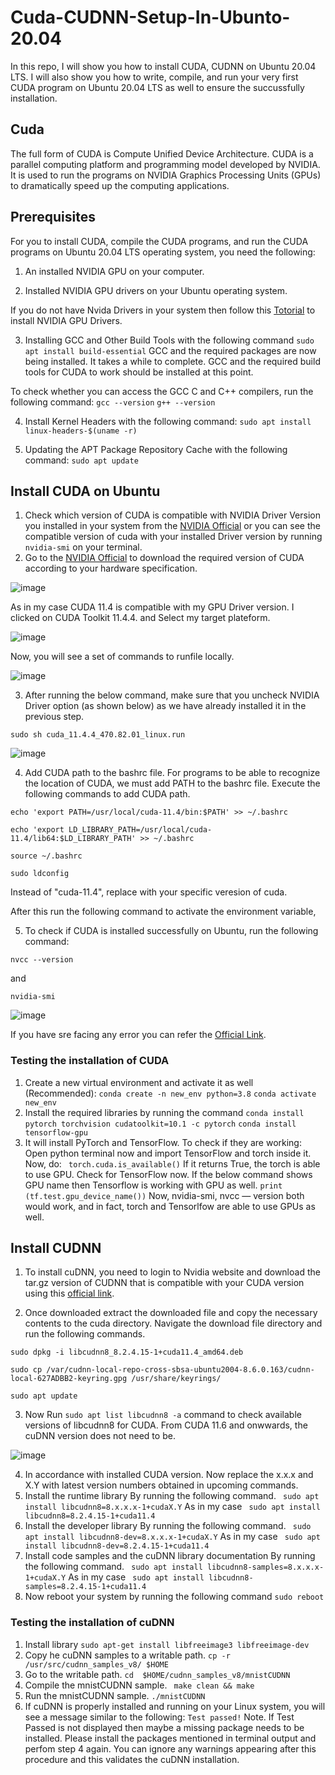# Cuda-CUDNN-Setup-In-Ubunto-20.04
In this repo, I will show you how to install CUDA, CUDNN on Ubuntu 20.04 LTS. I will also show you how to write, compile, and run your very first CUDA program on Ubuntu 20.04 LTS as well to ensure the succussfully installation.
## Cuda
The full form of CUDA is Compute Unified Device Architecture. CUDA is a parallel computing platform and programming model developed by NVIDIA. It is used to run the programs on NVIDIA Graphics Processing Units (GPUs) to dramatically speed up the computing applications.

## Prerequisites
For you to install CUDA, compile the CUDA programs, and run the CUDA programs on Ubuntu 20.04 LTS operating system, you need the following:
1. An installed NVIDIA GPU on your computer.

2. Installed NVIDIA GPU drivers on your Ubuntu operating system.

If you do not have Nvida Drivers in your system then follow this [Totorial](https://github.com/Mr-MeerMoazzam/Cuda-Setup-In-Ubunto-22.04/tree/main/Install%20Nvidia%20Drivers%20on%20Ubunto) to install NVIDIA GPU Drivers.

3. Installing GCC and Other Build Tools with the following command 
```sudo apt install build-essential```
GCC and the required packages are now being installed. It takes a while to complete. GCC and the required build tools for CUDA to work should be installed at this point.

To check whether you can access the GCC C and C++ compilers, run the following command:
```gcc --version```
```g++ --version```

4. Install Kernel Headers with the following command:
```sudo apt install linux-headers-$(uname -r)```

5. Updating the APT Package Repository Cache with the following command:
```sudo apt update```

## Install CUDA on Ubuntu
1. Check which version of CUDA is compatible with NVIDIA Driver Version you installed in your system from the [NVIDIA Official](https://docs.nvidia.com/deploy/cuda-compatibility/index.html#minor-version-compatibility) or you can see the compatible version of cuda with your installed Driver version by running ```nvidia-smi``` on your terminal.
2. Go to the [NVIDIA Official](https://developer.nvidia.com/cuda-toolkit-archive) to download the required version of CUDA according to your hardware specification.

![image](https://github.com/Mr-MeerMoazzam/Set-Up-CUDA-cuDNN-on-Ubuntu-20.04/assets/98279854/eb83d9f2-9fdf-47d7-9b38-4eb28863f377)

As in my case CUDA 11.4 is compatible with my GPU Driver version. I clicked on CUDA Toolkit 11.4.4. and Select my target plateform.

![image](https://github.com/Mr-MeerMoazzam/Set-Up-CUDA-cuDNN-on-Ubuntu-20.04/assets/98279854/c722fcc3-8309-4491-bf22-50b43358fc00)


Now, you will see a set of commands to runfile locally.

![image](https://github.com/Mr-MeerMoazzam/Set-Up-CUDA-cuDNN-on-Ubuntu-20.04/assets/98279854/c0a89be1-c811-472c-8b46-16978f75ff9a)

3. After running the below command, make sure that you uncheck NVIDIA Driver option (as shown below) as we have already installed it in the previous step.

```sudo sh cuda_11.4.4_470.82.01_linux.run```

![image](https://github.com/Mr-MeerMoazzam/Set-Up-CUDA-cuDNN-on-Ubuntu-20.04/assets/98279854/24f1edc4-9ee8-4556-bdfb-7045bb74463b)



4. Add CUDA path to the bashrc file.
For programs to be able to recognize the location of CUDA, we must add PATH to the bashrc file. Execute the following commands to add CUDA path.

```
echo 'export PATH=/usr/local/cuda-11.4/bin:$PATH' >> ~/.bashrc

echo 'export LD_LIBRARY_PATH=/usr/local/cuda-11.4/lib64:$LD_LIBRARY_PATH' >> ~/.bashrc

source ~/.bashrc

sudo ldconfig
```


Instead of "cuda-11.4", replace with your specific veresion of cuda.

After this run the following command to activate the environment variable,

5. To check if CUDA is installed successfully on Ubuntu, run the following command:
```
nvcc --version
``` 
and 
```
nvidia-smi
```

![image](https://github.com/Mr-MeerMoazzam/Set-Up-CUDA-cuDNN-on-Ubuntu-20.04/assets/98279854/372378a7-b3a5-4ce4-8a8e-9d6e27117fe8)

If you have sre facing any error you can refer the [Official Link](https://docs.nvidia.com/deeplearning/cudnn/install-guide/index.html#install-linux).

### Testing the installation of CUDA 
1. Create a new virtual environment and activate it as well (Recommended):
```conda create -n new_env python=3.8```
```conda activate new_env```
2. Install the required libraries by running the command
```conda install pytorch torchvision cudatoolkit=10.1 -c pytorch```
```conda install tensorflow-gpu```
3. It will install PyTorch and TensorFlow. To check if they are working: Open python terminal now and import TensorFlow and torch inside it. Now, do:
``` torch.cuda.is_available()```
If it returns True, the torch is able to use GPU. Check for TensorFlow now. If the below command shows GPU name then Tensorflow is working with GPU as well.
```print (tf.test.gpu_device_name())```
Now, nvidia-smi, nvcc — version both would work, and in fact, torch and Tensorlfow are able to use GPUs as well. 

## Install CUDNN
1. To install cuDNN, you need to login to Nvidia website and download the tar.gz version of CUDNN that is compatible with your CUDA version using this [official link](https://developer.nvidia.com/rdp/cudnn-archive).

2. Once downloaded extract the downloaded file and copy the necessary contents to the cuda directory. Navigate the download file directory and run the following commands.

```sudo dpkg -i libcudnn8_8.2.4.15-1+cuda11.4_amd64.deb ```

``` sudo cp /var/cudnn-local-repo-cross-sbsa-ubuntu2004-8.6.0.163/cudnn-local-627ADBB2-keyring.gpg /usr/share/keyrings/ ```

```sudo apt update```


3. Now Run ```sudo apt list libcudnn8 -a``` command to check available versions of libcudnn8 for CUDA. From CUDA 11.6 and onwwards, the cuDNN version does not need to be.

![image](https://github.com/Mr-MeerMoazzam/Set-Up-CUDA-cuDNN-on-Ubuntu-20.04/assets/98279854/21b0db47-b805-47a4-878b-fa00dda4b6bf)

4. In accordance with installed CUDA version. Now replace the x.x.x and X.Y with latest version numbers obtained in upcoming commands. 
5. Install the runtime library By running the following command.
``` sudo apt install libcudnn8=8.x.x.x-1+cudaX.Y```
As in my case
``` sudo apt install libcudnn8=8.2.4.15-1+cuda11.4```
6. Install the developer library By running the following command.
``` sudo apt install libcudnn8-dev=8.x.x.x-1+cudaX.Y```
As in my case 
``` sudo apt install libcudnn8-dev=8.2.4.15-1+cuda11.4```
7. Install code samples and the cuDNN library documentation By running the following command.
``` sudo apt install libcudnn8-samples=8.x.x.x-1+cudaX.Y```
As in my case 
``` sudo apt install libcudnn8-samples=8.2.4.15-1+cuda11.4```
8. Now reboot your system by running the following command
```sudo reboot```



### Testing the installation of cuDNN

1. Install library ```sudo apt-get install libfreeimage3 libfreeimage-dev```
2. Copy he cuDNN samples to a writable path.
```cp -r /usr/src/cudnn_samples_v8/ $HOME```
3. Go to the writable path.
```cd  $HOME/cudnn_samples_v8/mnistCUDNN```
4. Compile the mnistCUDNN sample.
``` make clean && make```
5. Run the mnistCUDNN sample.
```./mnistCUDNN```
6. If cuDNN is properly installed and running on your Linux system, you will see a message similar to the following:
```Test passed!```
Note. If Test Passed is not displayed then maybe a missing package needs to be installed. Please install the packages mentioned in terminal output and perfom step 4 again. You can ignore any warnings appearing after this procedure and this validates the cuDNN installation.
